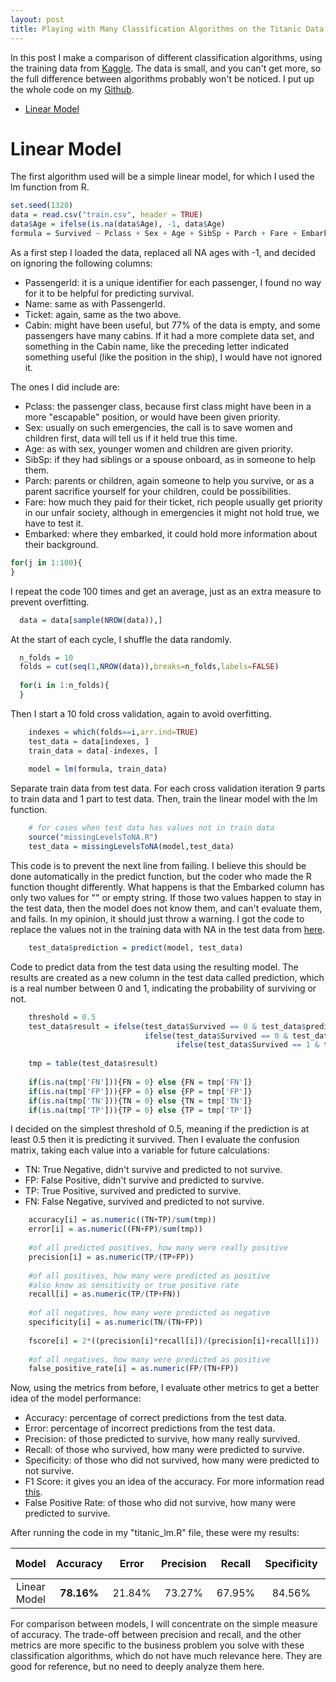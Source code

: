 ```yaml
---
layout: post
title: Playing with Many Classification Algorithms on the Titanic Data Set
---
```


In this post I make a comparison of different classification algorithms, using the training data from [Kaggle](https://www.kaggle.com/c/titanic/data). The data is small, and you can't get more, so the full difference between algorithms probably won't be noticed. I put up the whole code on my [Github](https://github.com/ferminquant/TitanicSurvival).

<!-- MarkdownTOC autolink="true" bracket="round" depth="0" style="unordered" indent="  " autoanchor="false" -->

- [Linear Model](#linear-model)

<!-- /MarkdownTOC -->

# Linear Model

The first algorithm used will be a simple linear model, for which I used the lm function from R.

```r 
set.seed(1320)
data = read.csv("train.csv", header = TRUE)
data$Age = ifelse(is.na(data$Age), -1, data$Age)
formula = Survived ~ Pclass + Sex + Age + SibSp + Parch + Fare + Embarked
```

As a first step I loaded the data, replaced all NA ages with -1, and decided on ignoring the following columns:

- PassengerId: it is a unique identifier for each passenger, I found no way for it to be helpful for predicting survival.
- Name: same as with PassengerId.
- Ticket: again, same as the two above.
- Cabin: might have been useful, but 77% of the data is empty, and some passengers have many cabins. If it had a more complete data set, and something in the Cabin name, like the preceding letter indicated something useful (like the position in the ship), I would have not ignored it.

The ones I did include are:

- Pclass: the passenger class, because first class might have been in a more "escapable" position, or would have been given priority.
- Sex: usually on such emergencies, the call is to save women and children first, data will tell us if it held true this time.
- Age: as with sex, younger women and children are given priority.
- SibSp: if they had siblings or a spouse onboard, as in someone to help them.
- Parch: parents or children, again someone to help you survive, or as a parent sacrifice yourself for your children, could be possibilities.
- Fare: how much they paid for their ticket, rich people usually get priority in our unfair society, although in emergencies it might not hold true, we have to test it.
- Embarked: where they embarked, it could hold more information about their background.

```r
for(j in 1:100){
}
```
I repeat the code 100 times and get an average, just as an extra measure to prevent overfitting.

```r
  data = data[sample(NROW(data)),]
```
At the start of each cycle, I shuffle the data randomly.
  
```r
  n_folds = 10
  folds = cut(seq(1,NROW(data)),breaks=n_folds,labels=FALSE)
  
  for(i in 1:n_folds){
  }
```
Then I start a 10 fold cross validation, again to avoid overfitting.

```r
    indexes = which(folds==i,arr.ind=TRUE)
    test_data = data[indexes, ]
    train_data = data[-indexes, ]
    
    model = lm(formula, train_data)
```
Separate train data from test data. For each cross validation iteration 9 parts to train data and 1 part to test data.
Then, train the linear model with the lm function.

```r    
    # for cases when test data has values not in train data
    source("missingLevelsToNA.R")
    test_data = missingLevelsToNA(model,test_data)
```
This code is to prevent the next line from failing. I believe this should be done automatically in the predict function, but the coder who made the R function thought differently. What happens is that the Embarked column has only two values for "" or empty string. If those two values happen to stay in the test data, then the model does not know them, and can't evaluate them, and fails. In my opinion, it should just throw a warning. I got the code to replace the values not in the training data with NA in the test data from [here](http://stackoverflow.com/questions/4285214/predict-lm-with-an-unknown-factor-level-in-test-data).

```r    
    test_data$prediction = predict(model, test_data)
```
Code to predict data from the test data using the resulting model. The results are created as a new column in the test data called prediction, which is a real number between 0 and 1, indicating the probability of surviving or not.

```r    
    threshold = 0.5
    test_data$result = ifelse(test_data$Survived == 0 & test_data$prediction <  threshold, 'TN', 
                              ifelse(test_data$Survived == 0 & test_data$prediction >= threshold, 'FP', 
                                     ifelse(test_data$Survived == 1 & test_data$prediction >= threshold, 'TP', 'FN')))
    
    tmp = table(test_data$result)
    
    if(is.na(tmp['FN'])){FN = 0} else {FN = tmp['FN']}
    if(is.na(tmp['FP'])){FP = 0} else {FP = tmp['FP']}
    if(is.na(tmp['TN'])){TN = 0} else {TN = tmp['TN']}
    if(is.na(tmp['TP'])){TP = 0} else {TP = tmp['TP']}
```
I decided on the simplest threshold of 0.5, meaning if the prediction is at least 0.5 then it is predicting it survived. Then I evaluate the confusion matrix, taking each value into a variable for future calculations:

- TN: True Negative, didn't survive and predicted to not survive.
- FP: False Positive, didn't survive and predicted to survive.
- TP: True Positive, survived and predicted to survive.
- FN: False Negative, survived and predicted to not survive.
    
```r    
    accuracy[i] = as.numeric((TN+TP)/sum(tmp))
    error[i] = as.numeric((FN+FP)/sum(tmp))
    
    #of all predicted positives, how many were really positive
    precision[i] = as.numeric(TP/(TP+FP))
    
    #of all positives, how many were predicted as positive
    #also know as sensitivity or true positive rate
    recall[i] = as.numeric(TP/(TP+FN))
    
    #of all negatives, how many were predicted as negative
    specificity[i] = as.numeric(TN/(TN+FP))
    
    fscore[i] = 2*((precision[i]*recall[i])/(precision[i]+recall[i]))
    
    #of all negatives, how many were predicted as positive
    false_positive_rate[i] = as.numeric(FP/(TN+FP))
```
Now, using the metrics from before, I evaluate other metrics to get a better idea of the model performance:

- Accuracy: percentage of correct predictions from the test data.
- Error: percentage of incorrect predictions from the test data.
- Precision: of those predicted to survive, how many really survived.
- Recall: of those who survived, how many were predicted to survive.
- Specificity: of those who did not survived, how many were predicted to not survive.
- F1 Score: it gives you an idea of the accuracy. For more information read [this](https://en.wikipedia.org/wiki/F1_score).
- False Positive Rate: of those who did not survive, how many were predicted to survive.

After running the code in my "titanic_lm.R" file, these were my results:

| Model        | **Accuracy** | Error  | Precision | Recall | Specificity | F1 Score | FP Rate |
|:------------:|:------------:|:------:|:---------:|:------:|:-----------:|:--------:|:-------:|
| Linear Model | **78.16%**   | 21.84% | 73.27%    | 67.95% | 84.56%      | 70.20%   | 15.44%  |

For comparison between models, I will concentrate on the simple measure of accuracy. The trade-off between precision and recall, and the other metrics are more specific to the business problem you solve with these classification algorithms, which do not have much relevance here. They are good for reference, but no need to deeply analyze them here.

